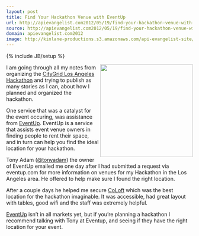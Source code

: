 ```yaml
---
layout: post
title: Find Your Hackathon Venue with EventUp
url: http://apievangelist.com2012/05/19/find-your-hackathon-venue-with-eventup/
source: http://apievangelist.com2012/05/19/find-your-hackathon-venue-with-eventup/
domain: apievangelist.com2012
image: http://kinlane-productions.s3.amazonaws.com/api-evangelist-site/blog/Eventuplogo.png
---
```

{% include JB/setup %}<p>
     <img src="http://kinlane-productions.s3.amazonaws.com/events/citygrid-la-hackathon/gI_76610_Eventuplogo.png"  width="250" align="right" />
</p>
<p>
     I am going through all my notes from organizing the <a title="CityGrid Los angeles Hackathon" href="http://www.citygridmedia.com/developer/blog/citygrid-hackathon-los-angeles-is-a-wrap/">CityGrid Los Angeles Hackathon</a> and trying to publish as many stories as I can, about how I planned and organized the hackathon.
</p>
<p>
     One service that was a catalyst for the event occuring, was assistance from <a title="EventUp" href="http://eventup.com/">EventUp</a>. EventUp is a service that assists event venue owners in finding people to rent their space, and in turn can help you find the ideal location for your hackathon. 
</p>
<p>
     Tony Adam (<a title="@tonyadam" href="https://twitter.com/!/tonyadam">@tonyadam</a>) the owner of EventUp emailed me one day after I had submitted a request via eventup.com for more information on venues for my Hackathon in the Los Angeles area. He offered to help make sure I found the right location.
</p>
<p>
     After a couple days he helped me secure <a href="http://www.coloft.com/">CoLoft</a> which was the best location for the hackathon imaginable. It was accessible, had great layout with tables, good wifi and the staff was extremely helpful.
</p>
<p>
     <a title="EventUp" href="http://eventup.com/">EventUp</a> isn’t in all markets yet, but if you’re planning a hackathon I recommend talking with Tony at Eventup, and seeing if they have the right location for your event.
</p>
